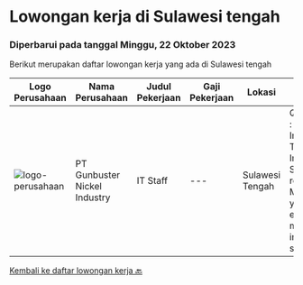 
  # Lowongan kerja di Sulawesi tengah

  ### Diperbarui pada tanggal Minggu, 22 Oktober 2023

  Berikut merupakan daftar lowongan kerja yang ada di Sulawesi tengah

  |Logo Perusahaan | Nama Perusahaan | Judul Pekerjaan | Gaji Pekerjaan | Lokasi | Deskripsi | Tanggal diunggah | Pranala |
  | -------------- | --------------- | --------------- | --------- | --------- | -------------- | ------- | ----------- |
  |![logo-perusahaan](https://image-service-cdn.seek.com.au/560a46e3bb72996020db61da1d4bb6c038064785/ee4dce1061f3f616224767ad58cb2fc751b8d2dc)|PT Gunbuster Nickel Industry|IT Staff|---|Sulawesi Tengah|Qualifications : Minimun D3 Information Technology/ Information Systems / related field ; Minimum 2 years experience in mining industry or similar;...|Selasa, 03 Oktober 2023|https://www.jobstreet.co.id/id/job/it-staff-4486564?token=0~d81f91f5-2e83-447e-8de2-4c57ecc605d5&sectionRank=1&jobId=jobstreet-id-job-4486564|


  [Kembali ke daftar lowongan kerja 🔙](../README.md#daftar-lowongan-kerja)
  